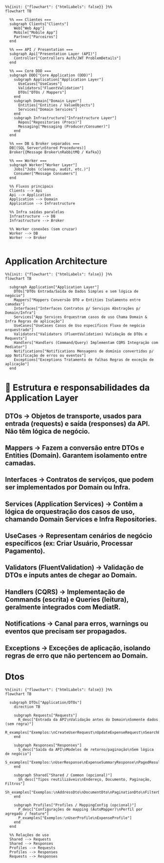 ```mermaid

%%{init: {"flowchart": {"htmlLabels": false}} }%%
flowchart TB

  %% === Clientes ===
  subgraph Clients["Clients"]
    Web["Web App"]
    Mobile["Mobile App"]
    Partner["Parceiros"]
  end

  %% === API / Presentation ===
  subgraph Api["Presentation Layer (API)"]
    Controller["Controllers Auth/JWT ProblemDetails"]
  end

  %% === Core DDD ===
  subgraph DDD["Core Application (DDD)"]
    subgraph Application["Application Layer"]
      UseCases["UseCases"]
      Validators["FluentValidation"]
      DTOs["DTOs / Mappers"]
    end
    subgraph Domain["Domain Layer"]
      Entities["Entities / ValueObjects"]
      Services["Domain Services"]
    end
    subgraph Infrastructure["Infrastructure Layer"]
      Repos["Repositories (Procs)"]
      Messaging["Messaging (Producer/Consumer)"]
    end
  end

  %% === DB & Broker separados ===
  DB[(SQL Server\nStored Procedures)]
  Broker{{Message Broker\nRabbitMQ / Kafka}}

  %% === Worker ===
  subgraph Worker["Worker Layer"]
    Jobs["Jobs (cleanup, audit, etc.)"]
    Consumer["Message Consumers"]
  end

  %% Fluxos principais
  Clients --> Api
  Api --> Application
  Application --> Domain
  Application --> Infrastructure

  %% Infra saídas paralelas
  Infrastructure --> DB
  Infrastructure --> Broker

  %% Worker conexões (sem cruzar)
  Worker --> DB
  Worker --> Broker


```

# Application Architecture

```mermaid
%%{init: {"flowchart": {"htmlLabels": false}} }%%
flowchart TB

  subgraph Application["Application Layer"]
    DTOs["DTOs Entrada/Saída de Dados Simples e sem lógica de negócio"]
    Mappers["Mappers Conversão DTO ⇄ Entities Isolamento entre camadas"]
    Interfaces["Interfaces Contratos p/ Serviços Abstrações p/ Domain/Infra"]
    Services["App Services Orquestram casos de uso Chama Domain & Infra Regras de aplicação"]
    UseCases["UseCases Casos de Uso específicos Fluxo de negócio orquestrado"]
    Validators["Validators (FluentValidation) Validação de DTOs e Requests"]
    Handlers["Handlers (Command/Query) Implementam CQRS Integração com Mediator"]
    Notifications["Notifications Mensagens de domínio convertidas p/ app Notificação de erros ou eventos"]
    Exceptions["Exceptions Tratamento de falhas Regras de exceção de aplicação"]
  end

```

# 📂 Estrutura e responsabilidades da Application Layer

## DTOs → Objetos de transporte, usados para entrada (requests) e saída (responses) da API. Não têm lógica de negócio.

## Mappers → Fazem a conversão entre DTOs e Entities (Domain). Garantem isolamento entre camadas.

## Interfaces → Contratos de serviços, que podem ser implementados por Domain ou Infra.

## Services (Application Services) → Contêm a lógica de orquestração dos casos de uso, chamando Domain Services e Infra Repositories.

## UseCases → Representam cenários de negócio específicos (ex: Criar Usuário, Processar Pagamento).

## Validators (FluentValidation) → Validação de DTOs e inputs antes de chegar ao Domain.

## Handlers (CQRS) → Implementação de Commands (escrita) e Queries (leitura), geralmente integrados com MediatR.

## Notifications → Canal para erros, warnings ou eventos que precisam ser propagados.

## Exceptions → Exceções de aplicação, isolando regras de erro que não pertencem ao Domain.

# Dtos

```mermaid
%%{init: {"flowchart": {"htmlLabels": false}} }%%
flowchart TB

  subgraph DTOs["Application/DTOs"]
    direction TB

    subgraph Requests["Requests"]
      R_desc["Entrada da API\nValidação antes do Domain\nSomente dados (sem regra)"]
      R_examples["Exemplos:\nCreateUserRequest\nUpdateExpenseRequest\nSearchExpenseRequest"]
    end

    subgraph Responses["Responses"]
      S_desc["Saída da API\nModelos de retorno/paginação\nSem lógica de negócio"]
      S_examples["Exemplos:\nUserResponse\nExpenseSummaryResponse\nPagedResultResponse"]
    end

    subgraph Shared["Shared / Common (opcional)"]
      Sh_desc["Tipos reutilizáveis\nEndereço, Documento, Paginação, Filtros"]
      Sh_examples["Exemplos:\nAddressDto\nDocumentDto\nPaginationDto\nFilterDto"]
    end

    subgraph Profiles["Profiles / MappingConfig (opcional)"]
      P_desc["Configurações de mapping (AutoMapper)\nPerfil por agregado / feature"]
      P_examples["Exemplos:\nUserProfile\nExpenseProfile"]
    end
  end

  %% Relações de uso
  Shared --> Requests
  Shared --> Responses
  Profiles --> Requests
  Profiles --> Responses
  Requests --> Responses

```
